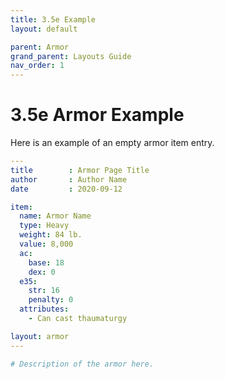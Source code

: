 ```yaml
---
title: 3.5e Example
layout: default

parent: Armor
grand_parent: Layouts Guide
nav_order: 1
---
```


# 3.5e Armor Example

Here is an example of an empty armor item entry.

```yaml
---
title        : Armor Page Title
author       : Author Name
date         : 2020-09-12

item:
  name: Armor Name
  type: Heavy
  weight: 84 lb.
  value: 8,000
  ac:
    base: 18
    dex: 0
  e35:
    str: 16
    penalty: 0
  attributes:
    - Can cast thaumaturgy

layout: armor
---

# Description of the armor here.
```

